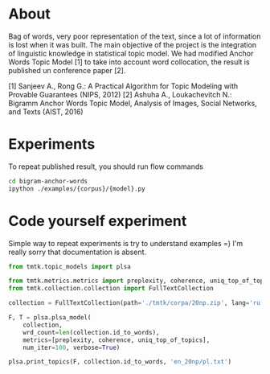 # About

Bag of words, very poor representation of the text, since a lot of information is lost when it was built. The main objective of the project is the integration of linguistic knowledge in statistical topic model. 
We had modified Anchor Words Topic Model [1] to take into account word collocation, the result is published un conference paper [2]. 

[1] Sanjeev A., Rong G.: A Practical Algorithm for Topic Modeling with Provable Guarantees (NIPS, 2012) 
[2] Ashuha A., Loukachevitch N.: Bigramm Anchor Words Topic Model, Analysis of Images, Social Networks, and Texts (AIST, 2016)

# Experiments 

To repeat published result, you should run flow commands  

```bash
cd bigram-anchor-words
ipython ./examples/{corpus}/{model}.py
```

# Code yourself experiment 

Simple way to repeat experiments is try to understand examples =) I'm really sorry that documentation is absent.  


```python
from tmtk.topic_models import plsa

from tmtk.metrics.metrics import preplexity, coherence, uniq_top_of_topics
from tmtk.collection.collection import FullTextCollection

collection = FullTextCollection(path='./tmtk/corpa/20np.zip', lang='ru').fill()

F, T = plsa.plsa_model(
    collection,
    wrd_count=len(collection.id_to_words),
    metrics=[preplexity, coherence, uniq_top_of_topics],
    num_iter=100, verbose=True)

plsa.print_topics(F, collection.id_to_words, 'en_20np/pl.txt')
```